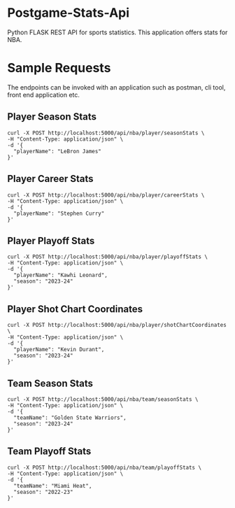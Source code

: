 # Postgame-Stats-Api
Python FLASK REST API for sports statistics. This application offers stats for NBA.

# Sample Requests
The endpoints can be invoked with an application such as postman, cli tool, front end application etc.
## Player Season Stats
```
curl -X POST http://localhost:5000/api/nba/player/seasonStats \
-H "Content-Type: application/json" \
-d '{
  "playerName": "LeBron James"
}'
```

## Player Career Stats
```
curl -X POST http://localhost:5000/api/nba/player/careerStats \
-H "Content-Type: application/json" \
-d '{
  "playerName": "Stephen Curry"
}'
```

## Player Playoff Stats
```
curl -X POST http://localhost:5000/api/nba/player/playoffStats \
-H "Content-Type: application/json" \
-d '{
  "playerName": "Kawhi Leonard",
  "season": "2023-24"
}'
```
## Player Shot Chart Coordinates
```
curl -X POST http://localhost:5000/api/nba/player/shotChartCoordinates \
-H "Content-Type: application/json" \
-d '{
  "playerName": "Kevin Durant",
  "season": "2023-24"
}'
```

## Team Season Stats
```
curl -X POST http://localhost:5000/api/nba/team/seasonStats \
-H "Content-Type: application/json" \
-d '{
  "teamName": "Golden State Warriors",
  "season": "2023-24"
}'
```
## Team Playoff Stats
```
curl -X POST http://localhost:5000/api/nba/team/playoffStats \
-H "Content-Type: application/json" \
-d '{
  "teamName": "Miami Heat",
  "season": "2022-23"
}'
```


